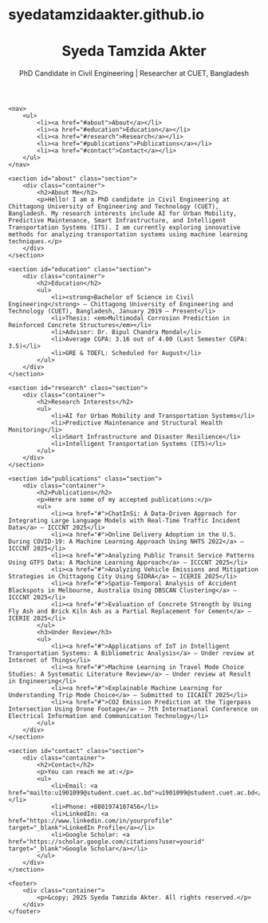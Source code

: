 # syedatamzidaakter.github.io
<!DOCTYPE html>
<html lang="en">
<head>
    <meta charset="UTF-8">
    <meta name="viewport" content="width=device-width, initial-scale=1.0">
    <title>Syeda Tamzida Akter - PhD Profile</title>
    <link rel="stylesheet" href="style.css">
</head>
<body>
    <header>
        <div class="container">
            <h1>Syeda Tamzida Akter</h1>
            <p>PhD Candidate in Civil Engineering | Researcher at CUET, Bangladesh</p>
        </div>
    </header>

    <nav>
        <ul>
            <li><a href="#about">About</a></li>
            <li><a href="#education">Education</a></li>
            <li><a href="#research">Research</a></li>
            <li><a href="#publications">Publications</a></li>
            <li><a href="#contact">Contact</a></li>
        </ul>
    </nav>

    <section id="about" class="section">
        <div class="container">
            <h2>About Me</h2>
            <p>Hello! I am a PhD candidate in Civil Engineering at Chittagong University of Engineering and Technology (CUET), Bangladesh. My research interests include AI for Urban Mobility, Predictive Maintenance, Smart Infrastructure, and Intelligent Transportation Systems (ITS). I am currently exploring innovative methods for analyzing transportation systems using machine learning techniques.</p>
        </div>
    </section>

    <section id="education" class="section">
        <div class="container">
            <h2>Education</h2>
            <ul>
                <li><strong>Bachelor of Science in Civil Engineering</strong> – Chittagong University of Engineering and Technology (CUET), Bangladesh, January 2019 – Present</li>
                <li>Thesis: <em>Multimodal Corrosion Prediction in Reinforced Concrete Structures</em></li>
                <li>Advisor: Dr. Bipul Chandra Mondal</li>
                <li>Average CGPA: 3.16 out of 4.00 (Last Semester CGPA: 3.5)</li>
                <li>GRE & TOEFL: Scheduled for August</li>
            </ul>
        </div>
    </section>

    <section id="research" class="section">
        <div class="container">
            <h2>Research Interests</h2>
            <ul>
                <li>AI for Urban Mobility and Transportation Systems</li>
                <li>Predictive Maintenance and Structural Health Monitoring</li>
                <li>Smart Infrastructure and Disaster Resilience</li>
                <li>Intelligent Transportation Systems (ITS)</li>
            </ul>
        </div>
    </section>

    <section id="publications" class="section">
        <div class="container">
            <h2>Publications</h2>
            <p>Here are some of my accepted publications:</p>
            <ul>
                <li><a href="#">ChatInSi: A Data-Driven Approach for Integrating Large Language Models with Real-Time Traffic Incident Data</a> – ICCCNT 2025</li>
                <li><a href="#">Online Delivery Adoption in the U.S. During COVID-19: A Machine Learning Approach Using NHTS 2022</a> – ICCCNT 2025</li>
                <li><a href="#">Analyzing Public Transit Service Patterns Using GTFS Data: A Machine Learning Approach</a> – ICCCNT 2025</li>
                <li><a href="#">Analyzing Vehicle Emissions and Mitigation Strategies in Chittagong City Using SIDRA</a> – ICERIE 2025</li>
                <li><a href="#">Spatio-Temporal Analysis of Accident Blackspots in Melbourne, Australia Using DBSCAN Clustering</a> – ICCCNT 2025</li>
                <li><a href="#">Evaluation of Concrete Strength by Using Fly Ash and Brick Kiln Ash as a Partial Replacement for Cement</a> – ICERIE 2025</li>
            </ul>
            <h3>Under Review</h3>
            <ul>
                <li><a href="#">Applications of IoT in Intelligent Transportation Systems: A Bibliometric Analysis</a> – Under review at Internet of Things</li>
                <li><a href="#">Machine Learning in Travel Mode Choice Studies: A Systematic Literature Review</a> – Under review at Result in Engineering</li>
                <li><a href="#">Explainable Machine Learning for Understanding Trip Mode Choice</a> – Submitted to IICAIET 2025</li>
                <li><a href="#">CO2 Emission Prediction at the Tigerpass Intersection Using Drone Footage</a> – 7th International Conference on Electrical Information and Communication Technology</li>
            </ul>
        </div>
    </section>

    <section id="contact" class="section">
        <div class="container">
            <h2>Contact</h2>
            <p>You can reach me at:</p>
            <ul>
                <li>Email: <a href="mailto:u1901099@student.cuet.ac.bd">u1901099@student.cuet.ac.bd</a></li>
                <li>Phone: +8801974107456</li>
                <li>LinkedIn: <a href="https://www.linkedin.com/in/yourprofile" target="_blank">LinkedIn Profile</a></li>
                <li>Google Scholar: <a href="https://scholar.google.com/citations?user=yourid" target="_blank">Google Scholar</a></li>
            </ul>
        </div>
    </section>

    <footer>
        <div class="container">
            <p>&copy; 2025 Syeda Tamzida Akter. All rights reserved.</p>
        </div>
    </footer>

</body>
</html>
